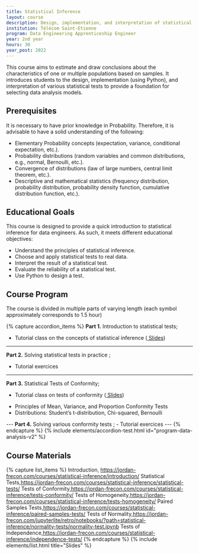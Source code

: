 ```yaml
---
title: Statistical Inference
layout: course
description: Design, implementation, and interpretation of statistical tests 
institution: Télécom Saint-Etienne
program: Data Engineering Apprenticeship Engineer
year: 2nd year
hours: 30
year_post: 2022
---
```


This course aims to estimate and draw conclusions about the characteristics of one or multiple populations based on samples. It introduces students to the design, implementation (using Python), and interpretation of various statistical tests to provide a foundation for selecting data analysis models.


## <i class="fas fa-exclamation-triangle"></i> Prerequisites

It is necessary to have prior knowledge in Probability. Therefore, it is advisable to have a solid understanding of the following:

- Elementary Probability concepts (expectation, variance, conditional expectation, etc.).
- Probability distributions (random variables and common distributions, e.g., normal, Bernoulli, etc.).
- Convergence of distributions (law of large numbers, central limit theorem, etc.).
- Descriptive and mathematical statistics (frequency distribution, probability distribution, probability density function, cumulative distribution function, etc.).


## <i class="fas fa-bookmark"></i> Educational Goals

This course is designed to provide a quick introduction to statistical inference for data engineers. As such, it meets different educational objectives:
- Understand the principles of statistical inference.
- Choose and apply statistical tests to real data.
- Interpret the result of a statistical test.
- Evaluate the reliability of a statistical test.
- Use Python to design a test.


## <i class="fas fa-book"></i> Course Program

The course is divided in multiple parts of varying length (each symbol <i class="fas fa-clock"></i> approximately corresponds to 1.5 hour)

{% capture accordion_items %}
<b>Part 1.</b> Introduction to statistical tests;
- Tutorial class on the concepts of statistical inference (<a href="https://jordan-frecon.com/courses/statistical-inference/introduction/"><i class="fas fa-chalkboard"></i> Slides</a>)
---
<b>Part 2.</b> Solving statistical tests in practice <i class="fas fa-clock"></i><i class="fas fa-clock"></i>;
- Tutorial exercices
---
<b>Part 3.</b> Statistical Tests of Conformity;
- Tutorial class on tests of conformity (<a href="https://jordan-frecon.com/courses/statistical-inference/tests-conformity/"><i class="fas fa-chalkboard"></i> Slides</a>)
<ul><li>Principles of Mean, Variance, and Proportion Conformity Tests</li><li>Distributions: Student’s t-distribution, Chi-squared, Bernoulli</li></ul>
---
<b>Part 4.</b> Solving various conformity tests <i class="fas fa-clock"></i>;
- Tutorial exercices
---
{% endcapture %}
{% include elements/accordion-test.html id="program-data-analysis-v2" %}


## <i class="fas fa-file-download"></i> Course Materials

{% capture list_items %}
Introduction, https://jordan-frecon.com/courses/statistical-inference/introduction/
Statistical Tests,https://jordan-frecon.com/courses/statistical-inference/statistical-tests/
Tests of Conformity,https://jordan-frecon.com/courses/statistical-inference/tests-conformity/
Tests of Homogeneity,https://jordan-frecon.com/courses/statistical-inference/tests-homogeneity/
Paired Samples Tests,https://jordan-frecon.com/courses/statistical-inference/paired-samples-tests/
Tests of Normality,https://jordan-frecon.com/jupyterlite/retro/notebooks/?path=statistical-inference/normality-tests/normality-test.ipynb
Tests of Independence,https://jordan-frecon.com/courses/statistical-inference/independence-tests/ 
{% endcapture %}
{% include elements/list.html title="Slides" %}



